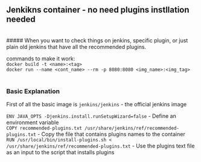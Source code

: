 ## Jenkikns container - no need plugins instllation needed
<br>
##### When you want to check things on jenkins, specific plugin, or just plain old jenkins that have all the recommended plugins.<br>

commands to make it work:<br>
`docker build -t <name>:<tag>`<br>
`docker run --name <cont_name> --rm -p 8080:8080 <img_name>:<img_tag>`<br><br>

### Basic Explanation
First of all the basic image is `jenkins/jenkins` - the official jenkins image<br>

`ENV JAVA_OPTS -Djenkins.install.runSetupWizard=false` - Define an environment variable <br>
`COPY recommended-plugins.txt /usr/share/jenkins/ref/recommended-plugins.txt` - Copy the file that contains plugins names to the container<br>
`RUN /usr/local/bin/install-plugins.sh < /usr/share/jenkins/ref/recommended-plugins.txt` - Use the plugins text file as an input to the script that installs plugins<br>

